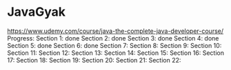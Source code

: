 # JavaGyak
https://www.udemy.com/course/java-the-complete-java-developer-course/
Progress:
Section 1: done
Section 2: done
Section 3: done
Section 4: done
Section 5: done
Section 6: done
Section 7:
Section 8:
Section 9:
Section 10:
Section 11:
Section 12:
Section 13:
Section 14:
Section 15:
Section 16:
Section 17:
Section 18:
Section 19:
Section 20:
Section 21:
Section 22:
